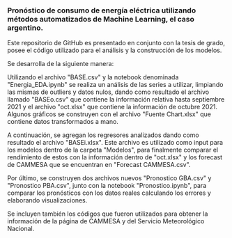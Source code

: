 ### Pronóstico de consumo de energía eléctrica utilizando métodos automatizados de Machine Learning, el caso argentino.
Este repositorio de GitHub es presentado en conjunto con la tesis de grado, posee el código utilizado para el análisis y la construcción de los modelos.

Se desarrolla de la siguiente manera:

Utilizando el archivo "BASE.csv" y la notebook denominada "Energia_EDA.ipynb" se realiza un análisis de las series a utilizar, limpiando las mismas de outliers y datos nulos, dando como resultado el archivo llamado "BASEo.csv" que contiene la información relativa hasta septiembre 2021 y el archivo "oct.xlsx" que contiene la información de octubre 2021.
Algunos gráficos se construyen con el archivo "Fuente Chart.xlsx" que contiene datos transformados a mano.

A continuación, se agregan los regresores analizados dando como resultado el archivo "BASEi.xlsx". Este archivo es utilizado como input para los modelos dentro de la carpeta "Modelos", para finalmente comparar el rendimiento de estos con la información dentro de "oct.xlsx" y los forecast de CAMMESA que se encuentran en "Forecast CAMMESA.csv".

Por último, se construyen dos archivos nuevos "Pronostico GBA.csv" y "Pronostico PBA.csv", junto con la notebook "Pronostico.ipynb", para comparar los pronósticos con los datos reales calculando los errores y elaborando visualizaciones.

Se incluyen también los códigos que fueron utilizados para obtener la información de la página de CAMMESA y del Servicio Meteorológico Nacional.

